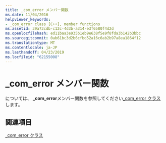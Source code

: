 ```yaml
---
title: _com_error メンバー関数
ms.date: 11/04/2016
helpviewer_keywords:
- _com_error class [C++], member functions
ms.assetid: 39a73cdb-c12c-4d3b-a314-e3f6580f4d2d
ms.openlocfilehash: ed11baa3e935b1eb9e638f5e9f8fda3b142b3bbc
ms.sourcegitcommit: 0ab61bc3d2b6cfbd52a16c6ab2b97a8ea1864f12
ms.translationtype: MT
ms.contentlocale: ja-JP
ms.lasthandoff: 04/23/2019
ms.locfileid: "62155008"
---
```

# <a name="comerror-member-functions"></a>_com_error メンバー関数

については、 **_com_error**メンバー関数を参照してください[_com_error クラス](../cpp/com-error-class.md)します。

## <a name="see-also"></a>関連項目

[_com_error クラス](../cpp/com-error-class.md)